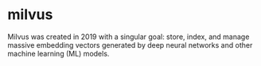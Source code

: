 # milvus
Milvus was created in 2019 with a singular goal: store, index, and manage massive embedding vectors generated by deep neural networks and other machine learning (ML) models.
